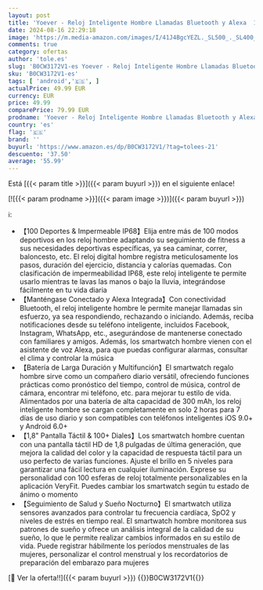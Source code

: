 ```yaml
---
layout: post
title: 'Yoever - Reloj Inteligente Hombre Llamadas Bluetooth y Alexa  1.8" Smartwatch Hombre SpO2/Frecuencia Cardíaca/Sueño  Contador Calorías/Pasos/Distancia  100 Modos Deportivos  IP68 Regalo Hombre para Android iOS'
date: 2024-08-16 22:29:18
image: 'https://m.media-amazon.com/images/I/41J4BgcYEZL._SL500_._SL400_.jpg'
comments: true
category: ofertas
author: 'tole.es'
slug: 'B0CW3172V1-es Yoever - Reloj Inteligente Hombre Llamadas Bluetooth y...'
sku: 'B0CW3172V1-es'
tags: [ 'android','🇪🇸', ]
actualPrice: 49.99 EUR
currency: EUR
price: 49.99
comparePrice: 79.99 EUR
prodname: 'Yoever - Reloj Inteligente Hombre Llamadas Bluetooth y Alexa  1.8" Smartwatch Hombre SpO2/Frecuencia Cardíaca/Sueño  Contador Calorías/Pasos/Distancia  100 Modos Deportivos  IP68 Regalo Hombre para Android iOS'
country: 'es'
flag: '🇪🇸'
brand: ''
buyurl: 'https://www.amazon.es/dp/B0CW3172V1/?tag=tolees-21'
descuento: '37.50'
average: '55.99'
---
```


Está [{{< param title >}}]({{< param buyurl >}}) en el siguiente enlace!

[![{{< param prodname >}}]({{< param image >}})]({{< param buyurl >}})

ℹ️:

- 【100 Deportes & Impermeable IP68】Elija entre más de 100 modos deportivos en los reloj hombre adaptando su seguimiento de fitness a sus necesidades deportivas específicas, ya sea caminar, correr, baloncesto, etc. El reloj digital hombre registra meticulosamente los pasos, duración del ejercicio, distancia y calorías quemadas. Con clasificación de impermeabilidad IP68, este reloj inteligente te permite usarlo mientras te lavas las manos o bajo la lluvia, integrándose fácilmente en tu vida diaria
- 【Manténgase Conectado y Alexa Integrada】Con conectividad Bluetooth, el reloj inteligente hombre le permite manejar llamadas sin esfuerzo, ya sea respondiendo, rechazando o iniciando. Además, reciba notificaciones desde su teléfono inteligente, incluidos Facebook, Instagram, WhatsApp, etc., asegurándose de mantenerse conectado con familiares y amigos. Además, los smartwatch hombre vienen con el asistente de voz Alexa, para que puedas configurar alarmas, consultar el clima y controlar la música
- 【Batería de Larga Duración y Multifunción】El smartwatch regalo hombre sirve como un compañero diario versátil, ofreciendo funciones prácticas como pronóstico del tiempo, control de música, control de cámara, encontrar mi teléfono, etc. para mejorar tu estilo de vida. Alimentados por una batería de alta capacidad de 300 mAh, los reloj inteligente hombre se cargan completamente en solo 2 horas para 7 días de uso diario y son compatibles con teléfonos inteligentes iOS 9.0+ y Android 6.0+
- 【1,8" Pantalla Táctil & 100+ Diales】Los smartwatch hombre cuentan con una pantalla táctil HD de 1,8 pulgadas de última generación, que mejora la calidad del color y la capacidad de respuesta táctil para un uso perfecto de varias funciones. Ajuste el brillo en 5 niveles para garantizar una fácil lectura en cualquier iluminación. Exprese su personalidad con 100 esferas de reloj totalmente personalizables en la aplicación VeryFit. Puedes cambiar los smartwatch según tu estado de ánimo o momento
- 【Seguimiento de Salud y Sueño Nocturno】El smartwatch utiliza sensores avanzados para controlar tu frecuencia cardíaca, SpO2 y niveles de estrés en tiempo real. El smartwatch hombre monitorea sus patrones de sueño y ofrece un análisis integral de la calidad de su sueño, lo que le permite realizar cambios informados en su estilo de vida. Puede registrar hábilmente los períodos menstruales de las mujeres, personalizar el control menstrual y los recordatorios de preparación del embarazo para mujeres

[🛒 Ver la oferta!!]({{< param buyurl >}})
{{<world>}}B0CW3172V1{{</world>}}
